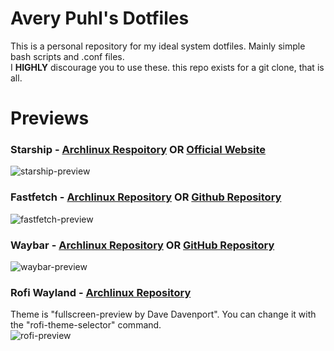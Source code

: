 # Avery Puhl's Dotfiles
This is a personal repository for my ideal system dotfiles. Mainly simple bash scripts and .conf files.  
I **HIGHLY** discourage you to use these. this repo exists for a git clone, that is all.
# Previews
### Starship - [Archlinux Respoitory](https://archlinux.org/packages/extra/x86_64/starship/) OR [Official Website](https://starship.rs/)
![starship-preview](https://github.com/AveryPuhl/dotfiles/assets/170648281/90bbbd94-9866-4e09-8914-b0bfcf4a70df)
### Fastfetch - [Archlinux Repository](https://archlinux.org/packages/extra/x86_64/fastfetch/) OR [Github Repository](https://github.com/fastfetch-cli/fastfetch)
![fastfetch-preview](https://github.com/AveryPuhl/dotfiles/assets/170648281/e4ad73eb-0e71-4d24-a37c-d92fd5520ac5)
### Waybar - [Archlinux Repository](https://archlinux.org/packages/extra/x86_64/waybar/) OR [GitHub Repository](https://github.com/Alexays/Waybar)
![waybar-preview](https://github.com/AveryPuhl/dotfiles/assets/170648281/560a96aa-4fa8-4094-9039-70116268337d)
### Rofi Wayland - [Archlinux Repository](https://archlinux.org/packages/extra/x86_64/rofi-wayland/)
Theme is "fullscreen-preview by Dave Davenport". You can change it with the "rofi-theme-selector" command.  
![rofi-preview](https://github.com/AveryPuhl/dotfiles/assets/170648281/a313c4c4-aa25-45c3-8feb-326e24f0502a)
